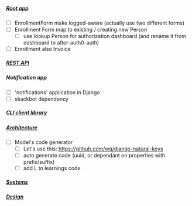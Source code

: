 ##### [Root app](ROOTAPP.md)
- [ ] EnrollmentForm make logged-aware (actually use two different forms)
- [ ] Enrollment Form map to existing / creating new Person
    - [ ] use lookup Person for authorization dashboard (and rename it from dashboard to after-auth0-auth)
- [ ] Enrollment also Invoice
##### [REST API](API.md)
##### Notification app
- [ ] 'notifications' application in Django
- [ ] skackbot dependency
##### [CLI client library](CLI.md)
##### [Architecture](ARCH.md)
- [ ] Model's code generator
    - [ ] Let's use this: https://github.com/wq/django-natural-keys
    - [ ] auto generate code (uuid, or dependant on properties with prefix/suffix)
    - [ ] add L to learnings code
##### [Systems](SYSTEMS.md)
##### [Design](DESIGN.md)
